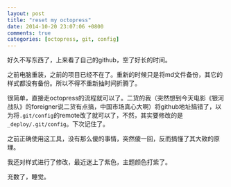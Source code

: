 ```yaml
---
layout: post
title: "reset my octopress"
date: 2014-10-20 23:07:06 +0800
comments: true
categories: [octopress, git, config]
---
```


好久不写东西了，上来看了自己的github，空了好长的时间。

之前电脑重装，之前的项目已经不在了。重新的时候只是将md文件备份，其它的样式都没有备份。所以不得不重新抽时间折腾了。

很简单，直接走octopress的流程就可以了。二货的我（突然想到今天电影《银河战队》的foreigner说二货有点搞，中国市场真心大啊）将github地址搞错了，以为将`.git/config`的remote改了就可以了，不然，其实要修改的是`_deploy/.git/config`。下次记住了。

之前正确使用这工具，没有那么傻的事情，突然傻一回，反而搞懂了其大致的原理。

我还对样式进行了修改，最近迷上了紫色，主题颜色打紫了。

充数了，睡觉。